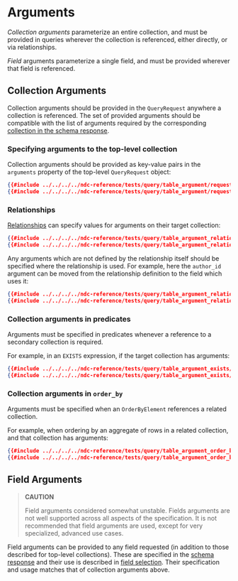 # Arguments

_Collection arguments_ parameterize an entire collection, and must be provided in queries wherever the collection is referenced, either directly, or via relationships.

_Field_ arguments parameterize a single field, and must be provided wherever that field is referenced.

## Collection Arguments

Collection arguments should be provided in the `QueryRequest` anywhere a collection is referenced. The set of provided arguments should be compatible with the list of arguments required by the corresponding [collection in the schema response](../schema/collections.md).

### Specifying arguments to the top-level collection

Collection arguments should be provided as key-value pairs in the `arguments` property of the top-level `QueryRequest` object:

```json
{{#include ../../../../ndc-reference/tests/query/table_argument/request.json:1 }}
{{#include ../../../../ndc-reference/tests/query/table_argument/request.json:3: }}
```

### Relationships

[Relationships](./relationships.md) can specify values for arguments on their target collection:

```json
{{#include ../../../../ndc-reference/tests/query/table_argument_relationship_1/request.json:1 }}
{{#include ../../../../ndc-reference/tests/query/table_argument_relationship_1/request.json:3: }}
```

Any arguments which are not defined by the relationship itself should be specified where the relationship is used. For example, here the `author_id` argument can be moved from the relationship definition to the field which uses it:

```json
{{#include ../../../../ndc-reference/tests/query/table_argument_relationship_2/request.json:1 }}
{{#include ../../../../ndc-reference/tests/query/table_argument_relationship_2/request.json:3: }}
```

### Collection arguments in predicates

Arguments must be specified in predicates whenever a reference to a secondary collection is required.

For example, in an `EXISTS` expression, if the target collection has arguments:

```json
{{#include ../../../../ndc-reference/tests/query/table_argument_exists/request.json:1 }}
{{#include ../../../../ndc-reference/tests/query/table_argument_exists/request.json:3: }}
```

### Collection arguments in `order_by`

Arguments must be specified when an `OrderByElement` references a related collection.

For example, when ordering by an aggregate of rows in a related collection, and that collection has arguments:

```json
{{#include ../../../../ndc-reference/tests/query/table_argument_order_by/request.json:1 }}
{{#include ../../../../ndc-reference/tests/query/table_argument_order_by/request.json:3: }}
```

## Field Arguments

> **CAUTION**
>
> Field arguments considered somewhat unstable. Fields arguments are not well supported across all aspects of the specification. It is not recommended that field arguments are used, except for very specialized, advanced use cases.

Field arguments can be provided to any field requested (in addition to those described for top-level collections).
These are specified in the [schema response](../schema/object-types.md) and their use is described in [field selection](./field-selection.md). Their specification and usage matches that of collection arguments above.
